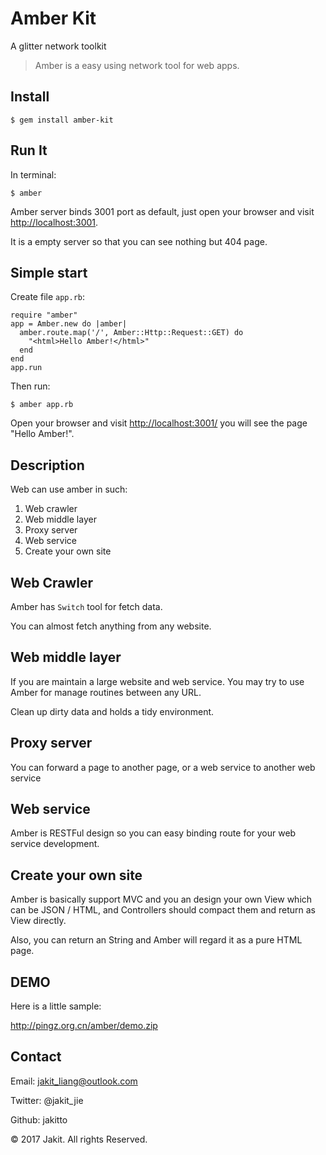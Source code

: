 # Amber Kit
A glitter network toolkit

> Amber is a easy using network tool for web apps.

Install
----------------
`$ gem install amber-kit`

Run It
----------------
In terminal:

`$ amber`

Amber server binds 3001 port as default, just open your browser and visit <http://localhost:3001>.

It is a empty server so that you can see nothing but 404 page.

Simple start
----------------
Create file `app.rb`:

	require "amber"
	app = Amber.new do |amber|
	  amber.route.map('/', Amber::Http::Request::GET) do
	    "<html>Hello Amber!</html>"
	  end
	end
	app.run

Then run:

`$ amber app.rb`

Open your browser and visit <http://localhost:3001/> you will see the page "Hello Amber!".

Description
----------------
Web can use amber in such:

1. Web crawler
2. Web middle layer
3. Proxy server
4. Web service
5. Create your own site

Web Crawler
----------------
Amber has `Switch` tool for fetch data.

You can almost fetch anything from any website.

Web middle layer
------------------
If you are maintain a large website and web service. You may try to use Amber for manage routines between any URL.

Clean up dirty data and holds a tidy environment.

Proxy server
------------------
You can forward a page to another page, or a web service to another web service

Web service
-------------------
Amber is RESTFul design so you can easy binding route for your web service development.

Create your own site
-------------------
Amber is basically support MVC and you an design your own View which can be JSON / HTML, and Controllers should compact them and return as View directly.

Also, you can return an String and Amber will regard it as a pure HTML page.

DEMO
-------------------

Here is a little sample:

<http://pingz.org.cn/amber/demo.zip>

Contact
-------------------
Email: jakit_liang@outlook.com

Twitter: @jakit_jie

Github: jakitto

&copy; 2017 Jakit. All rights Reserved.

